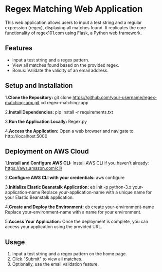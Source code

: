 # Regex Matching Web Application

This web application allows users to input a test string and a regular expression (regex), displaying all matches found. It replicates the core functionality of regex101.com using Flask, a Python web framework.

## Features

- Input a test string and a regex pattern.
- View all matches found based on the provided regex.
- Bonus: Validate the validity of an email address.

## Setup and Installation

1.**Clone the Repository:**
git clone https://github.com/your-username/regex-matching-app.git
cd regex-matching-app

2.**Install Dependencies:**
pip install -r requirements.txt

3.**Run the Application Locally:**
Regex.py

4.**Access the Application:**
Open a web browser and navigate to http://localhost:5000

## Deployment on AWS Cloud 

1.**Install and Configure AWS CLI:**
Install AWS CLI if you haven't already: https://aws.amazon.com/cli/

2.**Configure AWS CLI with your credentials:**
aws configure

3.**Initialize Elastic Beanstalk Application:**
eb init -p python-3.x your-application-name
Replace your-application-name with a unique name for your Elastic Beanstalk application.

4.**Create and Deploy the Environment:**
eb create your-environment-name
Replace your-environment-name with a name for your environment.

5.**Access Your Application:**
Once the deployment is complete, you can access your application using the provided URL.

## Usage
1. Input a test string and a regex pattern on the home page.
2. Click "Submit" to view all matches.
3. Optionally, use the email validation feature.

